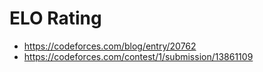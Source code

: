 
# ELO Rating

- https://codeforces.com/blog/entry/20762
- https://codeforces.com/contest/1/submission/13861109